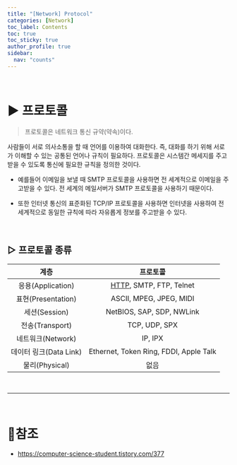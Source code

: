 ```yaml
---
title: "[Network] Protocol"
categories: [Network]
toc_label: Contents
toc: true
toc_sticky: true
author_profile: true
sidebar:
  nav: "counts"
---
```


<br>

# ▶ 프로토콜

> 프로토콜은 네트워크 통신 규약(약속)이다.

사람들이 서로 의사소통을 할 때 언어를 이용하여 대화한다.
즉, 대화를 하기 위해 서로가 이해할 수 있는 공통된 언어나 규칙이 필요하다.
프로토콜은 시스템간 메세지를 주고 받을 수 있도록 통신에 필요한 규칙을 정의한 것이다.

- 예를들어 이메일을 보낼 때 SMTP 프로토콜을 사용하면 전 세계적으로 이메일을 주고받을 수 있다.
  전 세계의 메일서버가 SMTP 프로토콜을 사용하기 때문이다.

- 또한 인터넷 통신의 표준화된 TCP/IP 프로토콜을 사용하면 인터넷을 사용하여 전 세계적으로 동일한 규칙에 따라 자유롭게 정보를 주고받을 수 있다.

<br>

## ▷ 프로토콜 종류

|          계층          |                                             프로토콜                                             |
| :--------------------: | :----------------------------------------------------------------------------------------------: |
|   응용(Application)    | [HTTP](https://velog.io/@sieunpark/HTTP-%ED%94%84%EB%A1%9C%ED%86%A0%EC%BD%9C), SMTP, FTP, Telnet |
|   표현(Presentation)   |                                     ASCII, MPEG, JPEG, MIDI                                      |
|     세션(Session)      |                                    NetBIOS, SAP, SDP, NWLink                                     |
|    전송(Transport)     |                                          TCP, UDP, SPX                                           |
|   네트워크(Network)    |                                             IP, IPX                                              |
| 데이터 링크(Data Link) |                              Ethernet, Token Ring, FDDI, Apple Talk                              |
|     물리(Physical)     |                                               없음                                               |

<br>

---

<br>

# 📎참조

- https://computer-science-student.tistory.com/377
